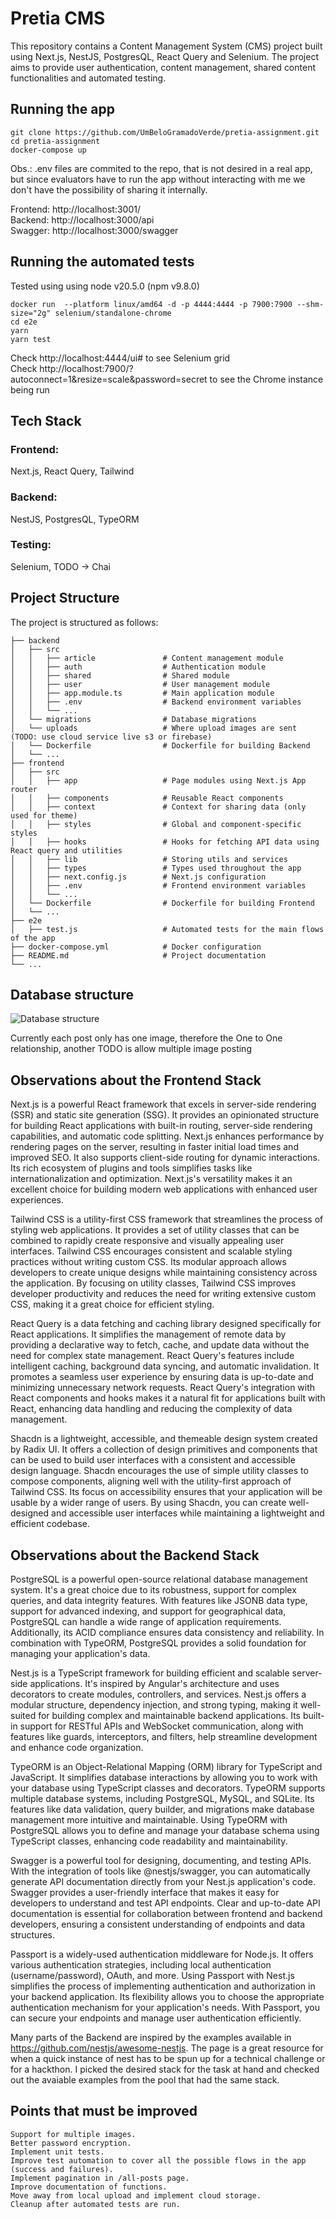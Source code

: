 # Pretia CMS
 
This repository contains a Content Management System (CMS) project built using Next.js, NestJS, PostgresQL, React Query and Selenium. The project aims to provide user authentication, content management, shared content functionalities and automated testing.

## Running the app

```
git clone https://github.com/UmBeloGramadoVerde/pretia-assignment.git
cd pretia-assignment
docker-compose up
```

Obs.: .env files are commited to the repo, that is not desired in a real app, but since evaluators have to run the app without interacting with me we don't have the possibility of sharing it internally.

Frontend: http://localhost:3001/<br/>
Backend: http://localhost:3000/api<br/>
Swagger: http://localhost:3000/swagger<br/>

## Running the automated tests
Tested using using node v20.5.0 (npm v9.8.0)

```
docker run  --platform linux/amd64 -d -p 4444:4444 -p 7900:7900 --shm-size="2g" selenium/standalone-chrome
cd e2e
yarn
yarn test
```

Check http://localhost:4444/ui# to see Selenium grid<br/>
Check http://localhost:7900/?autoconnect=1&resize=scale&password=secret to see the Chrome instance being run

## Tech Stack

### Frontend:

Next.js, React Query, Tailwind

### Backend:

NestJS, PostgresQL, TypeORM

### Testing:
Selenium, TODO -> Chai

## Project Structure
The project is structured as follows:

```
├── backend
│   ├── src
│   │   ├── article               # Content management module
│   │   ├── auth                  # Authentication module
│   │   ├── shared                # Shared module
│   │   ├── user                  # User management module
│   │   ├── app.module.ts         # Main application module
│   │   ├── .env                  # Backend environment variables
│   │   └── ...
│   └── migrations                # Database migrations
│   └── uploads                   # Where upload images are sent (TODO: use cloud service live s3 or firebase)
│   └── Dockerfile                # Dockerfile for building Backend
│   └── ...
├── frontend
│   ├── src
│   │   ├── app                   # Page modules using Next.js App router
│   │   ├── components            # Reusable React components
│   │   ├── context               # Context for sharing data (only used for theme)
│   │   ├── styles                # Global and component-specific styles
│   │   ├── hooks                 # Hooks for fetching API data using React query and utilities
│   │   ├── lib                   # Storing utils and services
│   │   ├── types                 # Types used throughout the app
│   │   ├── next.config.js        # Next.js configuration
│   │   ├── .env                  # Frontend environment variables
│   │   └── ...
│   └── Dockerfile                # Dockerfile for building Frontend
│   └── ...
├── e2e
│   ├── test.js                   # Automated tests for the main flows of the app
├── docker-compose.yml            # Docker configuration
├── README.md                     # Project documentation
└── ...
```

## Database structure

![Database structure](https://github.com/UmBeloGramadoVerde/pretia-assignment/blob/main/frontend/public/images/db_structure.png?raw=true)

Currently each post only has one image, therefore the One to One relationship, another TODO is allow multiple image posting

## Observations about the Frontend Stack

Next.js is a powerful React framework that excels in server-side rendering (SSR) and static site generation (SSG). It provides an opinionated structure for building React applications with built-in routing, server-side rendering capabilities, and automatic code splitting. Next.js enhances performance by rendering pages on the server, resulting in faster initial load times and improved SEO. It also supports client-side routing for dynamic interactions. Its rich ecosystem of plugins and tools simplifies tasks like internationalization and optimization. Next.js's versatility makes it an excellent choice for building modern web applications with enhanced user experiences.

Tailwind CSS is a utility-first CSS framework that streamlines the process of styling web applications. It provides a set of utility classes that can be combined to rapidly create responsive and visually appealing user interfaces. Tailwind CSS encourages consistent and scalable styling practices without writing custom CSS. Its modular approach allows developers to create unique designs while maintaining consistency across the application. By focusing on utility classes, Tailwind CSS improves developer productivity and reduces the need for writing extensive custom CSS, making it a great choice for efficient styling.

React Query is a data fetching and caching library designed specifically for React applications. It simplifies the management of remote data by providing a declarative way to fetch, cache, and update data without the need for complex state management. React Query's features include intelligent caching, background data syncing, and automatic invalidation. It promotes a seamless user experience by ensuring data is up-to-date and minimizing unnecessary network requests. React Query's integration with React components and hooks makes it a natural fit for applications built with React, enhancing data handling and reducing the complexity of data management.

Shacdn is a lightweight, accessible, and themeable design system created by Radix UI. It offers a collection of design primitives and components that can be used to build user interfaces with a consistent and accessible design language. Shacdn encourages the use of simple utility classes to compose components, aligning well with the utility-first approach of Tailwind CSS. Its focus on accessibility ensures that your application will be usable by a wider range of users. By using Shacdn, you can create well-designed and accessible user interfaces while maintaining a lightweight and efficient codebase.

## Observations about the Backend Stack

PostgreSQL is a powerful open-source relational database management system. It's a great choice due to its robustness, support for complex queries, and data integrity features. With features like JSONB data type, support for advanced indexing, and support for geographical data, PostgreSQL can handle a wide range of application requirements. Additionally, its ACID compliance ensures data consistency and reliability. In combination with TypeORM, PostgreSQL provides a solid foundation for managing your application's data.

Nest.js is a TypeScript framework for building efficient and scalable server-side applications. It's inspired by Angular's architecture and uses decorators to create modules, controllers, and services. Nest.js offers a modular structure, dependency injection, and strong typing, making it well-suited for building complex and maintainable backend applications. Its built-in support for RESTful APIs and WebSocket communication, along with features like guards, interceptors, and filters, help streamline development and enhance code organization.

TypeORM is an Object-Relational Mapping (ORM) library for TypeScript and JavaScript. It simplifies database interactions by allowing you to work with your database using TypeScript classes and decorators. TypeORM supports multiple database systems, including PostgreSQL, MySQL, and SQLite. Its features like data validation, query builder, and migrations make database management more intuitive and maintainable. Using TypeORM with PostgreSQL allows you to define and manage your database schema using TypeScript classes, enhancing code readability and maintainability.

Swagger is a powerful tool for designing, documenting, and testing APIs. With the integration of tools like @nestjs/swagger, you can automatically generate API documentation directly from your Nest.js application's code. Swagger provides a user-friendly interface that makes it easy for developers to understand and test API endpoints. Clear and up-to-date API documentation is essential for collaboration between frontend and backend developers, ensuring a consistent understanding of endpoints and data structures.

Passport is a widely-used authentication middleware for Node.js. It offers various authentication strategies, including local authentication (username/password), OAuth, and more. Using Passport with Nest.js simplifies the process of implementing authentication and authorization in your backend application. Its flexibility allows you to choose the appropriate authentication mechanism for your application's needs. With Passport, you can secure your endpoints and manage user authentication efficiently.

Many parts of the Backend are inspired by the examples available in https://github.com/nestjs/awesome-nestjs. The page is a great resource for when a quick instance of nest has to be spun up for a technical challenge or for a hackthon. I picked the desired stack for the task at hand and checked out the avaiable examples from the pool that had the same stack.

## Points that must be improved

```
Support for multiple images.
Better password encryption.
Implement unit tests.
Improve test automation to cover all the possible flows in the app (success and failures).
Implement pagination in /all-posts page.
Improve documentation of functions.
Move away from local upload and implement cloud storage.
Cleanup after automated tests are run.
```